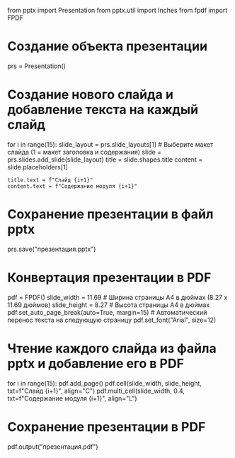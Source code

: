 from pptx import Presentation
from pptx.util import Inches
from fpdf import FPDF

# Создание объекта презентации
prs = Presentation()

# Создание нового слайда и добавление текста на каждый слайд
for i in range(15):
    slide_layout = prs.slide_layouts[1]  # Выберите макет слайда (1 = макет заголовка и содержания)
    slide = prs.slides.add_slide(slide_layout)
    title = slide.shapes.title
    content = slide.placeholders[1]

    title.text = f"Слайд {i+1}"
    content.text = f"Содержание модуля {i+1}"

# Сохранение презентации в файл pptx
prs.save("презентация.pptx")

# Конвертация презентации в PDF
pdf = FPDF()
slide_width = 11.69  # Ширина страницы A4 в дюймах (8.27 x 11.69 дюймов)
slide_height = 8.27  # Высота страницы A4 в дюймах
pdf.set_auto_page_break(auto=True, margin=15)  # Автоматический перенос текста на следующую страницу
pdf.set_font("Arial", size=12)

# Чтение каждого слайда из файла pptx и добавление его в PDF
for i in range(15):
    pdf.add_page()
    pdf.cell(slide_width, slide_height, txt=f"Слайд {i+1}", align="C")
    pdf.multi_cell(slide_width, 0.4, txt=f"Содержание модуля {i+1}", align="L")

# Сохранение презентации в PDF
pdf.output("презентация.pdf")

